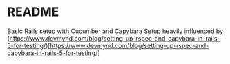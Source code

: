# README

Basic Rails setup with Cucumber and Capybara
Setup heavily influenced by (https://www.devmynd.com/blog/setting-up-rspec-and-capybara-in-rails-5-for-testing/)[https://www.devmynd.com/blog/setting-up-rspec-and-capybara-in-rails-5-for-testing/]